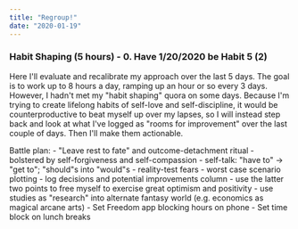```yaml
---
title: "Regroup!"
date: "2020-01-19"
---
```


### Habit Shaping (5 hours) - 0. Have 1/20/2020 be Habit 5 (2)

Here I'll evaluate and recalibrate my approach over the last 5 days. The goal is to work up to 8 hours a day, ramping up an hour or so every 3 days. However, I hadn't met my "habit shaping" quora on some days. Because I'm trying to create lifelong habits of self-love and self-discipline, it would be counterproductive to beat myself up over my lapses, so I will instead step back and look at what I've logged as "rooms for improvement" over the last couple of days. Then I'll make them actionable.

Battle plan:
    - "Leave rest to fate" and outcome-detachment ritual
      - bolstered by self-forgiveness and self-compassion
    - self-talk: "have to" -> "get to"; "should"s into "would"s
    - reality-test fears - worst case scenario plotting
    - log decisions and potential improvements column
    - use the latter two points to free myself to exercise great optimism
      and positivity
    - use studies as "research" into alternate fantasy world (e.g. economics as
      magical arcane arts)
    - Set Freedom app blocking hours on phone
    - Set time block on lunch breaks
